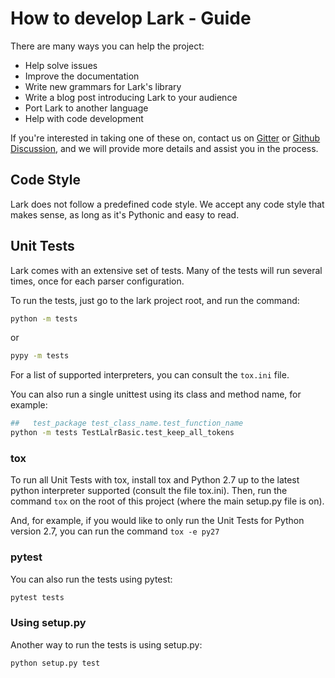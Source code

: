 # How to develop Lark - Guide

There are many ways you can help the project:

* Help solve issues
* Improve the documentation
* Write new grammars for Lark's library
* Write a blog post introducing Lark to your audience
* Port Lark to another language
* Help with code development

If you're interested in taking one of these on, contact us on [Gitter](https://gitter.im/lark-parser/Lobby) or [Github Discussion](https://github.com/lark-parser/lark/discussions), and we will provide more details and assist you in the process.

## Code Style

Lark does not follow a predefined code style.
We accept any code style that makes sense, as long as it's Pythonic and easy to read.

## Unit Tests

Lark comes with an extensive set of tests. Many of the tests will run several times, once for each parser configuration.

To run the tests, just go to the lark project root, and run the command:
```bash
python -m tests
```

or

```bash
pypy -m tests
```

For a list of supported interpreters, you can consult the `tox.ini` file.

You can also run a single unittest using its class and method name, for example:
```bash
##   test_package test_class_name.test_function_name
python -m tests TestLalrBasic.test_keep_all_tokens
```

### tox

To run all Unit Tests with tox,
install tox and Python 2.7 up to the latest python interpreter supported (consult the file tox.ini).
Then,
run the command `tox` on the root of this project (where the main setup.py file is on).

And, for example,
if you would like to only run the Unit Tests for Python version 2.7,
you can run the command `tox -e py27`

### pytest

You can also run the tests using pytest:

```bash
pytest tests
```

### Using setup.py

Another way to run the tests is using setup.py:

```bash
python setup.py test
```
